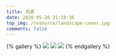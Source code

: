 ```yaml
---
title: 风景
date: 2020-05-26 21:19:36
top_img: /resource/landscape-cover.jpg
comments: false
---
```



{% gallery %}
![](/resource/landscape-1.jpg)
![](/resource/landscape-2.jpeg)
![](/resource/landscape-3.jpg)
{% endgallery %}
